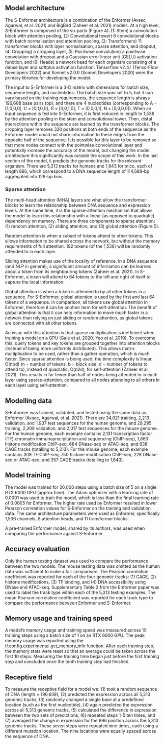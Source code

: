 ## Model architecture

The S-Enformer architecture is a combination of the Enformer (Avsec, Agarwal, et al. 2021) and BigBird (Zaheer et al. 2021) models. At a high level, S-Enformer is composed of the six parts (Figure 4): (1: Stem) a convolution block with attention pooling, (2: Convolutional tower) 6 convolutional blocks with batch normalisation and attention pooling, (3: Transformers) 11 transformer blocks with layer normalisation, sparse attention, and dropout, (4: Cropping) a cropping layer, (5: Pointwise convolution) a pointwise convolution with dropout and a Gaussian error linear unit (GELU) activation function, and (6: Heads) a network head for each organism consisting of a dense layer and softplus activation function. Tensorflow v2.4.1 (TensorFlow Developers 2022) and Sonnet v2.0.0 (Sonnet Developers 2020) were the primary libraries for developing the model.

The input to S-Enformer is a 3-D matrix with dimensions for batch size, sequence length, and nucleotides. The batch size was set to 5, but it can vary based on the training requirements, the sequence length is always 196,608 base pairs (bp), and there are 4 nucleotides (corresponding to A = [1,0,0,0], C = [0,1,0,0], G = [0,0,1,0], T = [0,0,0,1], N = [0,0,0,0]). When an input sequence is fed into S-Enformer, it is first reduced in length to 1,536 by the attention pooling in the stem and convolutional tower. Then, distal interactions within the sequence are learned by the transformer blocks. The cropping layer removes 320 positions at both ends of the sequence as the Enformer model could not share information to these edges from the opposite half of the sequence. It is possible for this layer to be removed so that more nodes connect with the pointwise convolutional layer and potentially increase the accuracy of the model, but changing the model architecture this significantly was outside the scope of this work. In the last section of the model, it predicts the genomic tracks for the relevant organism. There are 5,313 tracks for humans and 1,643 for mice, each of length 896, which correspond to a DNA sequence length of 114,688-bp aggregated into 128-bp bins.

### Sparse attention

The multi-head attention (MHA) layers are what allow the transformer blocks to learn the relationship between DNA sequence and expression levels. At the same time, it is the sparse-attention mechanism that allows the model to learn this relationship with a linear (as opposed to quadratic) dependency on memory. There are three components to sparse attention: (1) random attention, (2) sliding attention, and (3) global attention (Figure 5).

Random attention is when a subset of tokens attend to other tokens. This allows information to be shared across the network, but without the memory requirements of full attention. 192 tokens (of the 1,536) will be randomly attended to in each layer.

Sliding attention makes use of the locality of reference. In a DNA sequence (and NLP in general), a significant amount of information can be learned about a token from its neighbouring tokens (Zaheer et al. 2021). In S-Enformer, a token will attend to 64 tokens to the left and right of itself to capture the local information.

Global attention is when a token is attended to by all other tokens in a sequence. For S-Enformer, global attention is used by the first and last 64 tokens of a sequence. In comparison, all tokens use global attention in Enformer, therefore it can be another term for self-attention. The benefit of global attention is that it can help information to move much faster in a network than relying on just sliding or random attention, as global tokens are connected with all other tokens.

An issue with this attention is that sparse multiplication is inefficient when training a model on a GPU (Gale et al. 2020; Yao et al. 2019). To overcome this, query tokens and key tokens are grouped together into attention blocks (instead of being more uniformly distributed). This allows matrix multiplication to be used, rather than a gather operation, which is much faster. Since sparse attention is being used, the time complexity is linear, O(nbd) (n = number of tokens, b = block size, d = number of tokens to attend to), instead of quadratic, O(n2d), for self-attention (Zaheer et al. 2021). This results in far fewer than half of nodes being attended to in each layer using sparse-attention, compared to all nodes attending to all others in each layer using self-attention.

## Modelling data

S-Enformer was trained, validated, and tested using the same data as Enformer (Avsec, Agarwal, et al. 2021). There are 34,021 training, 2,213 validation, and 1,937 test sequences for the human genome, and 29,295 training, 2,209 validation, and 2,017 test sequences for the mouse genome. For the human genome, each example contains 2,131 transcription factor (TF) chromatin immunoprecipitation and sequencing (ChIP–seq), 1,860 histone modification ChIP–seq, 684 DNase-seq or ATAC-seq, and 638 CAGE tracks (totalling to 5,313). For the mouse genome, each example contains 308 TF ChIP–seq, 750 histone modification ChIP–seq, 228 DNase-seq or ATAC-seq, and 357 CAGE tracks (totalling to 1,643).

## Model training

The model was trained for 20,000 steps using a batch size of 5 on a single RTX 6000 GPU (approx time). The Adam optimizer with a learning rate of 0.0001 was used to train the model, which is less than the final learning rate of 0.0005 for Enformer. The higher rate used by Enformer resulted in lower Pearson correlation values for S-Enformer on the training and validation data. The same architecture parameters were used as Enformer, specifically 1,536 channels, 8 attention heads, and 11 transformer blocks.

A pre-trained Enformer model, shared by its authors, was used when comparing the performance against S-Enformer.

## Accuracy evaluation

Only the human testing dataset was used to compare the performance between the two models. The mouse testing data was omitted as the human data was sufficient to make a fair comparison. The Pearson correlation coefficient was reported for each of the four genomic tracks: (1) CAGE, (2) histone modifications, (3) TF binding, and (4) DNA accessibility using DNase and ATAC-seq. Supplementary Table 2 from the Enformer paper was used to label the track type within each of the 5,313 testing examples. The mean Pearson correlation coefficient was reported for each track type to compare the performance between Enformer and S-Enformer.

## Memory usage and training speed

A model’s memory usage and training speed was measured across 10 training steps using a batch size of 1 on an RTX 6000 GPU. The peak memory usage was reported using the tf.config.experimental.get_memory_info function. After each training step, the memory stats were reset so that an average could be taken across the first 10 steps. Measuring the training time began just before the first training step and concluded once the tenth training step had finished.

## Receptive field

To measure the receptive field for a model we: (1) took a random sequence of DNA (length = 196,608), (2) predicted the expression across all 5,313 genomic tracks, (3) randomly changed a single base at a predefined location (such as the first nucleotide), (4) again predicted the expression across all 5,313 genomic tracks, (5) calculated the difference in expression between the two sets of predictions, (6) repeated steps 1-5 ten times, and (7) averaged the change in expression for the 896 position across the 5,313 genomic tracks. These seven steps were repeated nine times, each using a different mutation location. The nine locations were equally spaced across the sequence of DNA.
